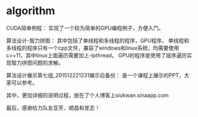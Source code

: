 # algorithm
CUDA简单例程：
实现了一个较为简单的GPU编程例子，方便入门。

算法设计-智力拼图：
其中包括了单线程和多线程的程序，GPU程序。
单线程和多线程的程序只有一个cpp文件，兼容了windows和linux系统，均需要使用c++11，其中linux上面遍历需要加上-lpthread。
GPU的程序是使用了层序遍历实现智力拼图问题的求解。

算法设计展示第七组_201512221231展示后备份：
是一个课程上展示的PPT，大家可以参考。

其中，更加详细的说明过程，放在了个人博客上siukwan.sinaapp.com

最后，感谢给力队友亚芳、顺昌和昱志！